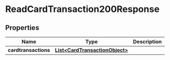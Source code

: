 

# ReadCardTransaction200Response


## Properties

| Name | Type | Description | Notes |
|------------ | ------------- | ------------- | -------------|
|**cardtransactions** | [**List&lt;CardTransactionObject&gt;**](CardTransactionObject.md) |  |  [optional] |



